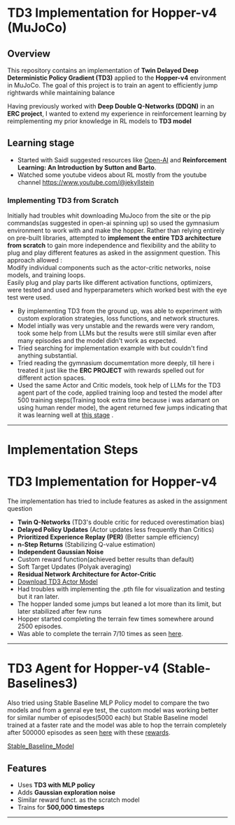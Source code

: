 # **TD3 Implementation for Hopper-v4 (MuJoCo)**  

## **Overview**  
This repository contains an implementation of **Twin Delayed Deep Deterministic Policy Gradient (TD3)** applied to the **Hopper-v4** environment in MuJoCo. The goal of this project is to train an agent to efficiently jump rightwards while maintaining balance

Having previously worked with **Deep Double Q-Networks (DDQN)** in an **ERC project**, I wanted to extend my experience in reinforcement learning by reimplementing my prior knowledge in RL models to **TD3 model**

## **Learning stage**  
- Started with Saidl suggested resources like [Open-AI](https://spinningup.openai.com/en/latest/index.html) and **Reinforcement Learning: An Introduction by Sutton and Barto**.
- Watched some youtube videos about RL mostly from the youtube channel https://www.youtube.com/@jekyllstein

### **Implementing TD3 from Scratch**  
Initially had troubles whit downloading MuJoco from the site or the pip commands(as suggested in open-ai spinning up) so used the gymnasium environment to work with and make the hopper.
Rather than relying entirely on pre-built libraries, attempted to **implement the entire TD3 architecture from scratch** to gain more independence and flexibility and the ability to plug and play different features as asked in the assignment question. This approach allowed :  
Modify individual components such as the actor-critic networks, noise models, and training loops.    
Easily plug and play parts like different activation functions, optimizers, were tested and used and hyperparameters which worked best with the eye test were used.  

- By implementing TD3 from the ground up, was able to experiment with custom exploration strategies, loss functions, and network structures.
- Model intially was very unstable and the rewards were very random, took some help from LLMs but the results were still similar even after many episodes and the model didn't work as expected.
- Tried searching for implementation example with but couldn't find anything substantial.
- Tried reading the gymnasium documemtation more deeply, till here i treated it just like the **ERC PROJECT** with rewards spelled out for different action spaces.
- Used the same Actor and Critic models, took help of LLMs for the TD3 agent part of the code, applied training loop and tested the model after 500 training steps(Training took extra time because i was adamant on using human render mode), the agent returned few jumps indicating that it was learning well at [this stage](initial_jump.mp4) .
---

# **Implementation Steps**  
# TD3 Implementation for Hopper-v4

The implementation has tried to include features as asked in the assignment question
- **Twin Q-Networks** (TD3's double critic for reduced overestimation bias)
- **Delayed Policy Updates** (Actor updates less frequently than Critics)
- **Prioritized Experience Replay (PER)** (Better sample efficiency)
- **n-Step Returns** (Stabilizing Q-value estimation)
- **Independent Gaussian Noise**
-  Custom reward function(achieved better results than default)
- Soft Target Updates (Polyak averaging)
- **Residual Network Architecture for Actor-Critic**
- [Download TD3 Actor Model](td3_actor_5000.pth)
- Had troubles with implementing the .pth file for visualization and testing but it ran later.
- The hopper landed some jumps but leaned a lot more than its limit, but later stabilized after few runs
- Hopper started completing the terrain few times somewhere around 2500 episodes.
- Was able to complete the terrain 7/10 times as seen [here](td3_i2_run_5000.mp4).

---
# TD3 Agent for Hopper-v4 (Stable-Baselines3)

Also tried using Stable Baseline MLP Policy model to compare the two models and from a genral eye test, the custom model was working better for similar number of episodes(5000 each) but Stable Baseline model trained at a faster rate and the model was able to hop the terrain completely after 500000 episodes as seen [here](TD3_inital_run.mp4) with these [rewards](Stable_Baseline_rewards_500000).

[Stable_Baseline_Model](Stable_Baseline_model.py)

##  Features
- Uses **TD3 with MLP policy**
- Adds **Gaussian exploration noise**
- Similar reward funct. as the scratch model
- Trains for **500,000 timesteps**
---

